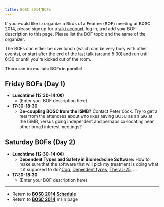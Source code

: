 ```yaml
---
title: BOSC 2014/BOFs
---
```


If you would like to organize a Birds of a Feather (BOF) meeting at BOSC
2014, please sign up for a [ wiki
account](Special:Userlogin "wikilink"), log in, and add your BOF
description to this page. Please list the BOF topic and the name of the
organizer.

The BOFs can either be over lunch (which can be very busy with other
events), or start after the end of the last talk (around 5:30) and run
until 6:30 or until you're kicked out of the room.

There can be multiple BOFs in parallel.

Friday BOFs (Day 1)
-------------------

-   **Lunchtime (12:30-14:00)**
    -   (Enter your BOF description here)
-   **17:30-18:30**
    -   **De-coupling BOSC from the ISMB?** Contact Peter Cock. Try to
        get a feel from the attendees about who likes having BOSC as an
        SIG at the ISMB, versus going independent and perhaps
        co-locating near other broad interest meetings?

Saturday BOFs (Day 2)
---------------------

-   **Lunchtime (12:30-14:00)**
    -   **Dependent Types and Safety in Biomedecine Software:** How to
        make sure that the software that will pick my treatment is doing
        what it it supposed to do? [Coq](http://coq.inria.fr/),
        [Dependent types](http://en.wikipedia.org/wiki/Dependent_types),
        [Therac-25](http://en.wikipedia.org/wiki/Therac-25), …
-   **17:30-18:30**
    -   (Enter your BOF description here)

------------------------------------------------------------------------

-   Return to **[ BOSC 2014 Schedule](BOSC_2014_Schedule "wikilink")**
-   Return to **[ BOSC 2014](BOSC_2014 "wikilink")** main page

